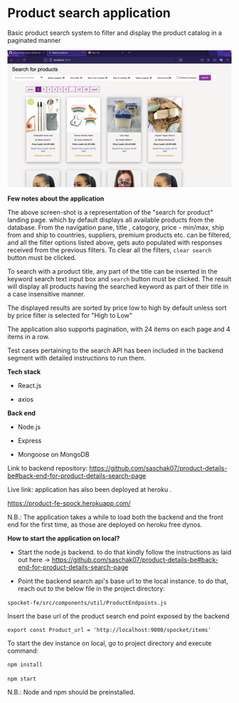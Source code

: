 # Product search application

Basic product search system to filter and display the product catalog in a paginated manner

![searchPage](https://github.com/saschak07/image-store/blob/main/Screenshot%202021-06-20%20at%208.32.50%20PM.png)

**Few notes about the application**

The above screen-shot is a representation of the "search for product" landing page. which by default displays all available products from the database. 
From the navigation pane, title , catogory, price - min/max, ship from and ship to countries, suppliers, premium products etc. can be filtered, and all the filter options listed above, gets auto populated with responses received from the previous filters. To clear all the filters, `clear search` button must be clicked.

To search with a product title, any part of the title can be inserted in the keyword search text input box and `search` button must be clicked. The result will display all products having the searched keyword as part of their title in a case insensitive manner.

The displayed results are sorted by price low to high by default unless sort by price filter is selected for "High to Low"

The application also supports pagination, with 24 items on each page and 4 items in a row.

Test cases pertaining to the search API has been included in the backend segment with detailed instructions to run them.

**Tech stack**

* React.js

* axios

**Back end**

* Node.js

* Express

* Mongoose on MongoDB

Link to backend repository: https://github.com/saschak07/product-details-be#back-end-for-product-details-search-page

Live link: application has also been deployed at heroku .

https://product-fe-spock.herokuapp.com/

N.B.: The application takes a while to load both the backend and the front end for the first time, as those are deployed on heroku free dynos.

**How to start the application on local?**

* Start the node.js backend. to do that kindly follow the instructions as laid out here -> https://github.com/saschak07/product-details-be#back-end-for-product-details-search-page

* Point the backend search api's base url to the local instance. to do that, reach out to the below file in the project directory:

`spocket-fe/src/components/util/ProductEndpoints.js`

Insert the base url of the product search end point exposed by the backend 

```
export const Product_url = 'http://localhost:9000/spocket/items'

```

To start the dev instance on local, go to project directory and execute command:

```
npm install

npm start

```
N.B.: Node and npm should be preinstalled.


